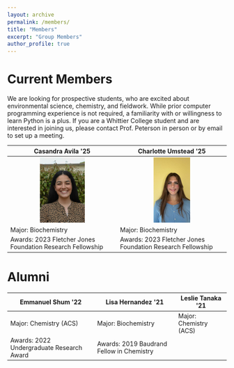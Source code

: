 ```yaml
---
layout: archive
permalink: /members/
title: "Members"
excerpt: "Group Members"
author_profile: true
---
```

# Current Members
We are looking for prospective students, who are excited about environmental science, chemistry, and fieldwork. While prior computer programming experience is not required, a familiarity with or willingness to learn Python is a plus. If you are a Whittier College student and are interested in joining us,  please contact Prof. Peterson in person or by email to set up a meeting.



| Casandra Avila '25  | Charlotte Umstead '25 |
| ------------- | ------------- |
|<div style="text-align: center;">![Picture of Cassy](/images/CasandaraAvila.jpg)</div> | <div style="text-align: center;"><img src="/images/CharlotteUmstead.jpg" height="150px"></div> |
| 	Major: Biochemistry |Major: Biochemistry
|	Awards: 2023 Fletcher Jones Foundation Research Fellowship  | Awards: 2023 Fletcher Jones Foundation Research Fellowship |






# Alumni
| Emmanuel Shum '22  | Lisa Hernandez '21 | Leslie Tanaka '21 |
| ------------- | ------------- | ------------- |
| Major: Chemistry (ACS) | Major: Biochemistry | Major: Chemistry (ACS) |
| Awards: 2022 Undergraduate Research Award | Awards: 2019 Baudrand Fellow in Chemistry | |
